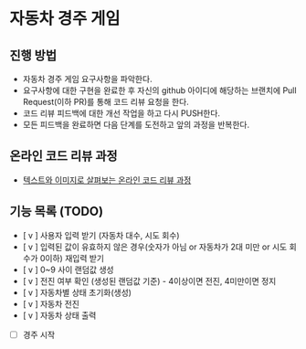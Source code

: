 # 자동차 경주 게임
## 진행 방법
* 자동차 경주 게임 요구사항을 파악한다.
* 요구사항에 대한 구현을 완료한 후 자신의 github 아이디에 해당하는 브랜치에 Pull Request(이하 PR)를 통해 코드 리뷰 요청을 한다.
* 코드 리뷰 피드백에 대한 개선 작업을 하고 다시 PUSH한다.
* 모든 피드백을 완료하면 다음 단계를 도전하고 앞의 과정을 반복한다.

## 온라인 코드 리뷰 과정
* [텍스트와 이미지로 살펴보는 온라인 코드 리뷰 과정](https://github.com/next-step/nextstep-docs/tree/master/codereview)


## 기능 목록 (TODO)

- [ v ] 사용자 입력 받기 (자동차 대수, 시도 회수)
- [ v ] 입력된 값이 유효하지 않은 경우(숫자가 아님 or 자동차가 2대 미만 or 시도 회수가 0이하) 재입력 받기
- [ v ] 0~9 사이 랜덤값 생성
- [ v ] 전진 여부 확인 (생성된 랜덤값 기준) - 4이상이면 전진, 4미만이면 정지
- [ v ] 자동차별 상태 초기화(생성)
- [ v ] 자동차 전진
- [ v ] 자동차 상태 출력
- [  ] 경주 시작
